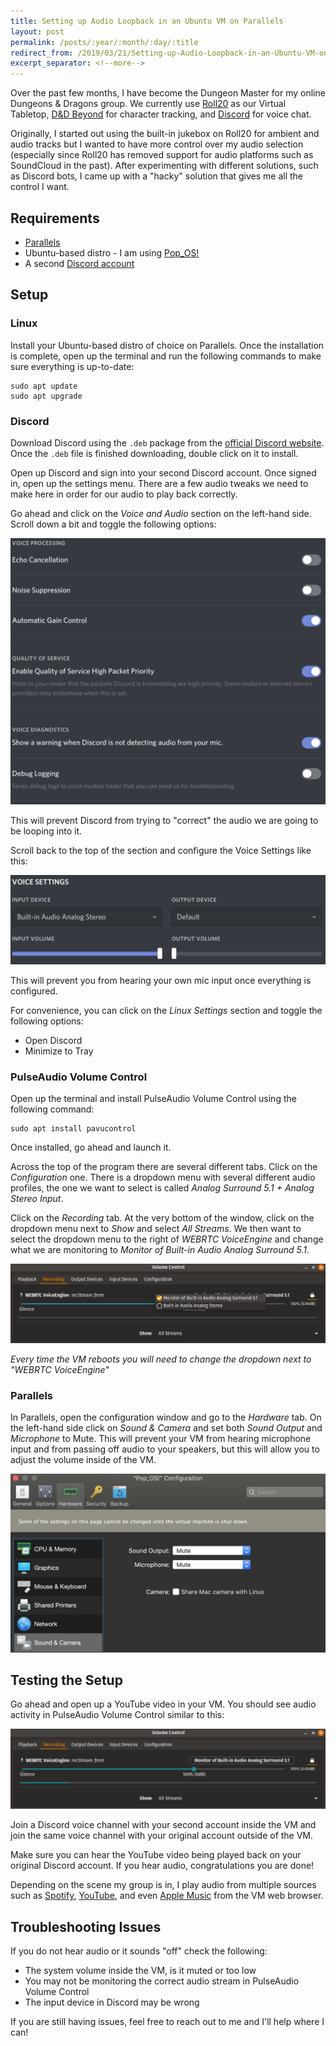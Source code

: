 ```yaml
---
title: Setting up Audio Loopback in an Ubuntu VM on Parallels
layout: post
permalink: /posts/:year/:month/:day/:title
redirect_from: /2019/03/21/Setting-up-Audio-Loopback-in-an-Ubuntu-VM-on-Parallels
excerpt_separator: <!--more-->
---
```


Over the past few months, I have become the Dungeon Master for my online Dungeons & Dragons group. We currently use [Roll20](https://app.roll20.net/) as our Virtual Tabletop, [D&D Beyond](https://www.dndbeyond.com/) for character tracking, and [Discord](https://discordapp.com/) for voice chat.

Originally, I started out using the built-in jukebox on Roll20 for ambient and audio tracks but I wanted to have more control over my audio selection (especially since Roll20 has removed support for audio platforms such as SoundCloud in the past). After experimenting with different solutions, such as Discord bots, I came up with a "hacky" solution that gives me all the control I want.

<!--more-->

## Requirements
- [Parallels](https://www.parallels.com/)
- Ubuntu-based distro - I am using [Pop_OS!](https://system76.com/pop)
- A second [Discord account](https://discordapp.com/register)

## Setup

### Linux
Install your Ubuntu-based distro of choice on Parallels. Once the installation is complete, open up the terminal and run the following commands to make sure everything is up-to-date:
```
sudo apt update
sudo apt upgrade
```

### Discord
Download Discord using the `.deb` package from the [official Discord website](https://discordapp.com/download). Once the `.deb` file is finished downloading, double click on it to install.

Open up Discord and sign into your second Discord account. Once signed in, open up the settings menu. There are a few audio tweaks we need to make here in order for our audio to play back correctly.

Go ahead and click on the *Voice and Audio* section on the left-hand side. Scroll down a bit and toggle the following options:

<img src="/images/posts/2019/03/21/image1.png" alt="Discord voice processing options">

This will prevent Discord from trying to "correct" the audio we are going to be looping into it.

Scroll back to the top of the section and configure the Voice Settings like this:

<img src="/images/posts/2019/03/21/image2.png" alt="Discord audio levels">

This will prevent you from hearing your own mic input once everything is configured.

For convenience, you can click on the *Linux Settings* section and toggle the following options:
- Open Discord
- Minimize to Tray

### PulseAudio Volume Control
Open up the terminal and install PulseAudio Volume Control using the following command:
```
sudo apt install pavucontrol
```

Once installed, go ahead and launch it.

Across the top of the program there are several different tabs. Click on the *Configuration* one. There is a dropdown menu with several different audio profiles, the one we want to select is called *Analog Surround 5.1 + Analog Stereo Input*.

Click on the *Recording* tab. At the very bottom of the window, click on the dropdown menu next to *Show* and select *All Streams*. We then want to select the dropdown menu to the right of *WEBRTC VoiceEngine* and change what we are monitoring to *Monitor of Built-in Audio Analog Surround 5.1*.

<img src="/images/posts/2019/03/21/image3.png" alt="PulseAudio Volume Control recording settings">

*Every time the VM reboots you will need to change the dropdown next to "WEBRTC VoiceEngine"*

### Parallels
In Parallels, open the configuration window and go to the *Hardware* tab. On the left-hand side click on *Sound & Camera* and set both *Sound Output* and *Microphone* to Mute. This will prevent your VM from hearing microphone input and from passing off audio to your speakers, but this will allow you to adjust the volume inside of the VM.

<img src="/images/posts/2019/03/21/image4.png" alt="Parallels configuration menu">

## Testing the Setup
Go ahead and open up a YouTube video in your VM. You should see audio activity in PulseAudio Volume Control similar to this:

<img src="/images/posts/2019/03/21/image5.png" alt="PulseAudio Volume Control recording monitor">

Join a Discord voice channel with your second account inside the VM and join the same voice channel with your original account outside of the VM.

Make sure you can hear the YouTube video being played back on your original Discord account. If you hear audio, congratulations you are done! 

Depending on the scene my group is in, I play audio from multiple sources such as [Spotify](https://www.spotify.com/), [YouTube](https://www.youtube.com/), and even [Apple Music](https://musi.sh/) from the VM web browser.

## Troubleshooting Issues
If you do not hear audio or it sounds "off" check the following:
- The system volume inside the VM, is it muted or too low
- You may not be monitoring the correct audio stream in PulseAudio Volume Control
- The input device in Discord may be wrong

If you are still having issues, feel free to reach out to me and I'll help where I can!